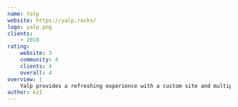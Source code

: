 ```yaml
---
name: Yalp
website: https://yalp.rocks/
logo: yalp.png
clients:
    - 2018
rating:
    website: 3
    community: 4
    clients: 4
    overall: 4
overview: |
    Yalp provides a refreshing experience with a custom site and multiple Yalp exclusive games. 
author: kz1
---
```

